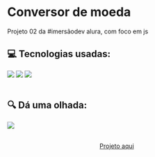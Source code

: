 # Conversor de moeda

Projeto 02 da #imersãodev alura, com foco em js

<div>
  <h2> 💻 Tecnologias usadas:</h2>
  <img src="https://img.shields.io/badge/HTML5-E34F26?style=for-the-badge&logo=html5&logoColor=white" />
  <img src="https://img.shields.io/badge/CSS3-1572B6?style=for-the-badge&logo=css3&logoColor=white" />
  <img src="https://img.shields.io/badge/javascript-%23323330.svg?style=for-the-badge&logo=javascript&logoColor=%23F7DF1E" />
</div><br>

<div>
  <h2> 🔍 Dá uma olhada:</h2>
  <img src="https://user-images.githubusercontent.com/65000871/189235815-68002b7e-f9ed-4bc8-91e4-0fcc77ac5e89.png" />
  </div>
<br>
<p align="center"><a href="https://converte-moeda.netlify.app/">Projeto aqui</a></p>
